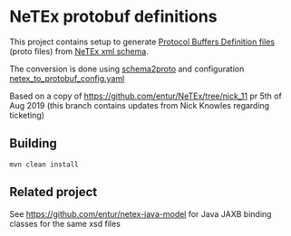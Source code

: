 # NeTEx protobuf definitions

This project contains setup to generate [Protocol Buffers Definition files](https://developers.google.com/protocol-buffers/) (proto files) from [NeTEx xml schema](https://github.com/entur/NeTEx).

The conversion is done using [schema2proto](https://github.com/entur/schema2proto) and configuration [netex_to_protobuf_config.yaml](netex_to_protobuf_config.yaml)

Based on a copy of https://github.com/entur/NeTEx/tree/nick_11 pr 5th of Aug 2019 (this branch contains updates from Nick Knowles regarding ticketing)

## Building

`mvn clean install`

## Related project

See https://github.com/entur/netex-java-model for Java JAXB binding classes for the same xsd files
